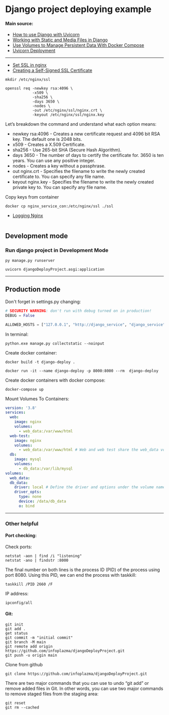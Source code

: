 # Django project deploying example

#### Main source:
* [How to use Django with Uvicorn](https://docs.djangoproject.com/en/5.1/howto/deployment/asgi/uvicorn/)
* [Working with Static and Media Files in Django](https://testdriven.io/blog/django-static-files/)
* [Use Volumes to Manage Persistent Data With Docker Compose](https://kinsta.com/blog/docker-compose-volumes/)
* [Uvicorn Deployment](https://www.uvicorn.org/deployment/)
-----------------------
* [Set SSL in nginx](https://www.youtube.com/watch?v=wWHSpEPG8ec)
* [Creating a Self-Signed SSL Certificate](https://linuxize.com/post/creating-a-self-signed-ssl-certificate/)
```shell
mkdir /etc/nginx/ssl

openssl req -newkey rsa:4096 \
            -x509 \
            -sha256 \
            -days 3650 \
            -nodes \
            -out /etc/nginx/ssl/nginx.crt \
            -keyout /etc/nginx/ssl/nginx.key          
```
Let’s breakdown the command and understand what each option means:

- newkey rsa:4096 - Creates a new certificate request and 4096 bit RSA key. The default one is 2048 bits.
- x509 - Creates a X.509 Certificate.
- sha256 - Use 265-bit SHA (Secure Hash Algorithm).
- days 3650 - The number of days to certify the certificate for. 3650 is ten years. You can use any positive integer.
- nodes - Creates a key without a passphrase.
- out nginx.crt - Specifies the filename to write the newly created certificate to. You can specify any file name.
- keyout nginx.key - Specifies the filename to write the newly created private key to. You can specify any file name.

Copy keys from container
```shell
docker cp nginx_service_con:/etc/nginx/ssl ./ssl
```

* [Logging Nginx](https://www.youtube.com/watch?v=cLYq2CU0JTM&list=PLhgRAQ8BwWFa7ulOkX0qi5UfVizGD_-Rc&index=11)
```shell

```
## Development mode
### Run django project in Development Mode
```shell
py manage.py runserver

uvicorn djangoDeployProject.asgi:application
```
--------------------
## Production mode

Don't forget in settings.py changing:
```python
# SECURITY WARNING: don't run with debug turned on in production!
DEBUG = False

ALLOWED_HOSTS = ["127.0.0.1", "http://django_service", "django_service"]  #, "*"
```

In terminal:
```shell
python.exe manage.py collectstatic --noinput 
```


Create docker container:
```shell
docker build -t django-deploy .

docker run -it --name django-deploy -p 8000:8000 --rm  django-deploy
```
Create docker containers with docker compose:
```shell
docker-compose up
```

Mount Volumes To Containers:
```yaml
version: '3.8'
services:
  web:
    image: nginx
    volumes:
      - web_data:/var/www/html
  web-test:
    image: nginx
    volumes:
      - web_data:/var/www/html # Web and web test share the web_data volume
  db:
    image: mysql
    volumes:
      - db_data:/var/lib/mysql
volumes:
  web_data:
  db_data:
    driver: local # Define the driver and options under the volume name
    driver_opts:
      type: none
      device: /data/db_data
      o: bind
```
---------------------------------
### Other helpful

#### Port checking:
Check ports:
```shell
netstat -aon | find /i "listening"
netstat -ano | findstr :8000
```

The final number on both lines is the process ID (PID) of the process using port 8080. Using this PID, we can end the process with taskkill:
```shell
taskkill /PID 2660 /F
```

IP address:
```shell
ipconfig/all
```

#### Git:

```shell
git init
git add .
get status
git commit -m "initial commit"
git branch -M main
git remote add origin https://github.com/infoplazma/djangoDeployProject.git
git push -u origin main

```

Clone from github
```shell
git clone https://github.com/infoplazma/djangoDeployProject.git
```

There are two major commands that you can use to undo “git add” or remove added files in Git. In other words, 
you can use two major commands to remove staged files from the staging area:
```shell
git reset
git rm --cached
```
